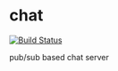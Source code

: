 # chat
[![Build Status](https://travis-ci.org/GameGophers/chat.svg)](https://travis-ci.org/GameGophers/chat)

pub/sub based chat server
